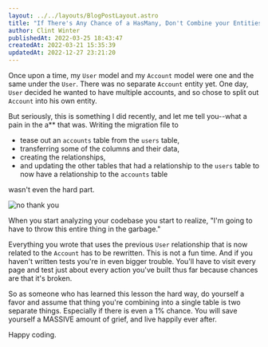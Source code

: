 ```yaml
---
layout: ../../layouts/BlogPostLayout.astro
title: "If There's Any Chance of a HasMany, Don't Combine your Entities"
author: Clint Winter
publishedAt: 2022-03-25 18:43:47
createdAt: 2022-03-21 15:35:39
updatedAt: 2022-12-27 23:21:20
---
```


Once upon a time, my `User` model and my `Account` model were one and the same under the `User`. There was no separate `Account` entity yet. One day, `User` decided he wanted to have multiple accounts, and so chose to split out `Account` into his own entity.

But seriously, this is something I did recently, and let me tell you--what a pain in the a** that was. Writing the migration file to 

* tease out an `accounts` table from the `users` table, 
* transferring some of the columns and their data, 
* creating the relationships, 
* and updating the other tables that had a relationship to the `users` table to now have a relationship to the `accounts` table

wasn't even the hard part.

![no thank you](https://media.giphy.com/media/3YGKFfw611fZS/giphy.gif)

When you start analyzing your codebase you start to realize, \"I'm going to have to throw this entire thing in the garbage.\" 

Everything you wrote that uses the previous `User` relationship that is now related to the `Account` has to be rewritten. This is not a fun time. And if you haven't written tests you're in even bigger trouble. You'll have to visit every page and test just about every action you've built thus far because chances are that it's broken.

So as someone who has learned this lesson the hard way, do yourself a favor and assume that thing you're combining into a single table is two separate things. Especially if there is even a 1% chance. You will save yourself a MASSIVE amount of grief, and live happily ever after.

Happy coding.

